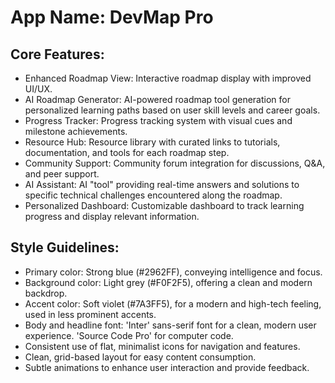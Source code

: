 # **App Name**: DevMap Pro

## Core Features:

- Enhanced Roadmap View: Interactive roadmap display with improved UI/UX.
- AI Roadmap Generator: AI-powered roadmap tool generation for personalized learning paths based on user skill levels and career goals.
- Progress Tracker: Progress tracking system with visual cues and milestone achievements.
- Resource Hub: Resource library with curated links to tutorials, documentation, and tools for each roadmap step.
- Community Support: Community forum integration for discussions, Q&A, and peer support.
- AI Assistant: AI "tool" providing real-time answers and solutions to specific technical challenges encountered along the roadmap.
- Personalized Dashboard: Customizable dashboard to track learning progress and display relevant information.

## Style Guidelines:

- Primary color: Strong blue (#2962FF), conveying intelligence and focus.
- Background color: Light grey (#F0F2F5), offering a clean and modern backdrop.
- Accent color: Soft violet (#7A3FF5), for a modern and high-tech feeling, used in less prominent accents.
- Body and headline font: 'Inter' sans-serif font for a clean, modern user experience. 'Source Code Pro' for computer code.
- Consistent use of flat, minimalist icons for navigation and features.
- Clean, grid-based layout for easy content consumption.
- Subtle animations to enhance user interaction and provide feedback.